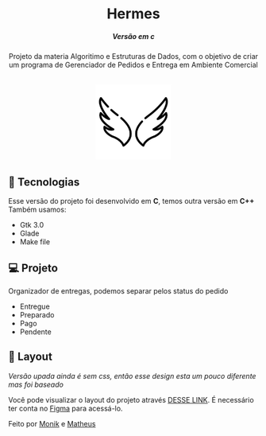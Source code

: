 <h1 align="center"> Hermes </h1>
<h5 align="center">Versão em c</h5>

<p align="center">
Projeto da materia Algoritimo e Estruturas de Dados, com o objetivo de criar um programa de Gerenciador de Pedidos e Entrega em Ambiente Comercial <br/>
<br>
<p align="center">
  <img alt="asas" src=".github/preview.png" width="30%">
</p>

## 🚀 Tecnologias

Esse versão do projeto foi desenvolvido em **C**, temos outra versão em **C++**
Também usamos:
- Gtk 3.0
- Glade
- Make file

## 💻 Projeto

Organizador de entregas, podemos separar pelos status do pedido
- Entregue
-  Preparado
- Pago
- Pendente

## 🔖 Layout
*Versão upada ainda é sem css, então esse design esta um pouco diferente mas foi baseado*

Você pode visualizar o layout do projeto através [DESSE LINK](https://www.figma.com/file/aKmv1jHlhPTSTnJsw1zh8Q/Hermes?type=design&node-id=0-1&mode=design&t=fitmjSPKZK0uVSzz-0). É necessário ter conta no [Figma](https://figma.com) para acessá-lo.

Feito por [Monik](https://github.com/MonikAlves "Monik") e [Matheus](https://github.com/gauloish "Matheus")
